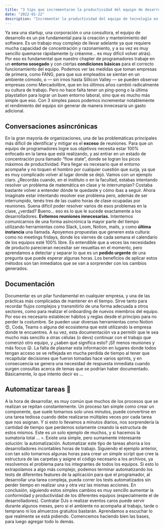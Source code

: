 ```yaml
---
title: "3 tips que incrementaran la productividad del equipo de desarrollo"
date: "2022-01-22"
description: "Incrementar la productividad del equipo de tecnología en simples pasos"
---
```


Ya sea una startup, una corporación o una consultora, el equipo de desarrollo es un pie fundamental para la creación y mantenimiento del software. Es un trabajo muy complejo de llevar adelante ya que requiere mucha capacidad de concentración y razonamiento, y a su vez es muy sencillo quemarse rápidamente (y créanme… es muy difícil volver atrás). Por eso es fundamental que nuestro chapter de programadores trabaje en un **entorno sosegado** y con ciertas **condiciones básicas** para el correcto funcionamiento del equipo. Podemos ver las medidas que toman empresas de primera, como FANG, para que sus empleados se sientan en un ambiente cómodo, o — sin irnos hasta Sillicon Valley — se pueden observar empresas como Mercadolibre, que en los últimos años cambió radicalmente su cultura de trabajo. Pero no hace falta tener un ping-pong o la última playstation para lograr un buen entorno laboral, sino que es mucho más simple que eso. Con 3 simples pasos podemos incrementar notablemente el rendimiento del equipo sin generar de manera innecesaria un gasto adicional.

## Conversaciones asincrónicas

En la gran mayoría de organizaciones, una de las problemáticas principales más difícil de identificar y mitigar es el **exceso** de reuniones.
Para que un equipo de programadores logre sus objetivos necesita estar 100% enfocado en la tarea que está realizando, y así entrar en un estado de concentración pura llamado “flow state”, donde se logran los picos máximos de productividad. Para llegar es necesario que el entorno acompañe y no toquen el hombro por cualquier cuestión que surja, ya que es muy complicado volver al lugar donde se dejó.
Vamos con un ejemplo claro. ¿Recordás cuando, en el instituto o en la facultad, estabas intentando resolver un problema de matemática en clase y te interrumpían? Costaba bastante volver a entender dónde te quedaste y cómo ibas a seguir. Ahora imaginate estar intentando resolver ese problema pero, además de ser interrumpido, tenés tres de las cuatro horas de clase ocupadas por reuniones. Suena difícil poder resolver varios de esos problemas en la clase, ¿verdad? Bueno… eso es lo que le sucede exactamente a los desarrolladores.
**Evitemos reuniones innecesarias.** Intentemos comunicarnos de una forma asincrónica la mayor parte del tiempo utilizando herramientas como Slack, Loom, Notion, mails, y como **última instancia** una llamada. Apoyemos propuestas que generen esta cultura: como no meetings fridays, donde los viernes de cada semana el calendario de los equipos esté 100% libre.
Es entendible que a veces las necesidades de producto parecieran necesitar ser resueltas en el momento, pero aprendamos a detectar y separar lo que es un **pedido urgente** de una pregunta que puede esperar algunas horas. Los beneficios de aplicar estos métodos son tan inmediatos que se van a sorprender con los cambios generados.

## Documentación

Documentar es un pilar fundamental en cualquier empresa, y una de las prácticas más complicadas de mantener en el tiempo. Sirve tanto para recordar flujos complejos y transmitirlo de una forma adecuada a otros sectores, como para realizar el onboarding de nuevos miembros del equipo. Por eso es necesario establecer hábitos y reglas desde el principio para no perder la costumbre. Se pueden usar diversas herramientas como Notion 😍, Coda, Teams o alguna del ecosistema que esté utilizando la empresa donde te encuentres. A su vez, esta documentación va a permitir que le sea mucho más sencillo a otras células (o devs) continuar con el trabajo que comenzó otro equipo, y ¿saben qué significa esto? ¡SÍ! menos reuniones y más focus 😜.
La falta de plasmar esta información en lugares donde todos tengan acceso se ve reflejada en mucha perdida de tiempo al tener que recapitular decisiones que fueron tomadas hace varios sprints, y en consecuencia se genera una necesidad de respuesta inmediata cuando surgen consultas acerca de temas que se podrían haber documentado.
Básicamente, lo que intento decir es …

## Automatizar tareas 🤖

A la hora de desarrollar, es muy común que muchos de los procesos que se realizan se repitan constantemente. Un proceso tan simple como crear un componente, que suele tomarnos solo unos minutos, puede convertirse en una tarea tediosa cuando debe realizarse múltiples veces por cada tarea que nos asignan. Y si esto lo llevamos a minutos diarios, nos sorprendería la cantidad de tiempo que perdemos solamente creando la estructura de estos mismos. Este es un solo ejemplo de muchos, y si hacemos la sumatoria total … 💀.
Existe una simple, pero sumamente interesante solución: la automatización. Automatizar este tipo de tareas ahorra a los desarrolladores incontables horas de trabajo. Siguiendo el ejemplo anterior, con tan sólo tomarnos algunas horas para crear un simple script que cree la estructura de las carpetas y asigne el código necesario a los archivos, ya resolvemos el problema para los integrantes de todos los equipos. Si esto lo extrapolamos a algo más complejo, podemos terminar automatizando los tests de diferentes features de la aplicación para que el programador, al desarrollar una tarea compleja, pueda correr los tests automatizados sin perder tiempo en realizar una y otra vez las mismas acciones.
En conclusión, siguiendo estos simples cambios es muy sencillo aumentar la conformidad y productividad de los diferentes equipos (especialmente el de desarrolladores). Contratar DJs o realizar eventos caros puede servir durante algunos meses, pero si el ambiente no acompaña al trabajo, tarde o temprano ni los almuerzos gratuitos bastarán. Aprendamos a escuchar lo que realmente se está pidiendo. Comencemos haciendo bien las bases, para luego agregar todo lo demás.
